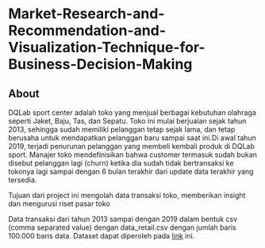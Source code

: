 # Market-Research-and-Recommendation-and-Visualization-Technique-for-Business-Decision-Making

## About
DQLab sport center adalah toko yang menjual berbagai kebutuhan olahraga seperti Jaket, Baju, Tas, dan Sepatu. Toko ini mulai berjualan sejak tahun 2013, sehingga sudah memiliki pelanggan tetap sejak lama, dan tetap berusaha untuk mendapatkan pelanggan baru sampai saat ini.Di awal tahun 2019, terjadi penurunan pelanggan yang membeli kembali produk di DQLab sport. 
Manajer toko mendefinisikan bahwa customer termasuk sudah bukan disebut pelanggan lagi (churn) ketika dia sudah tidak bertransaksi ke tokonya lagi sampai dengan 6 bulan terakhir dari update data terakhir yang tersedia.

Tujuan dari project ini mengolah data transaksi toko, memberikan insight dan mengurusi riset pasar toko

Data transaksi dari tahun 2013 sampai dengan 2019 dalam bentuk csv (comma separated value) dengan data_retail.csv dengan jumlah baris 100.000 baris data.
Dataset dapat diperoleh pada <a href="https://storage.googleapis.com/dqlab-dataset/data_retail.csv">link</a> ini.
